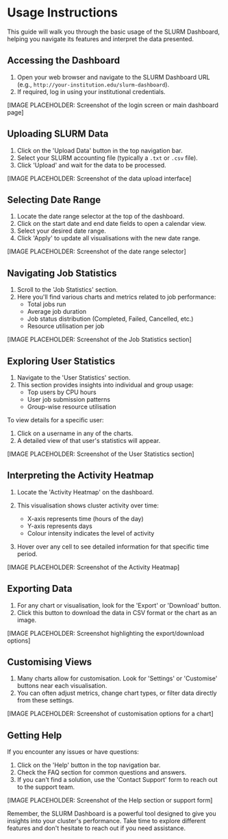 # Usage Instructions

This guide will walk you through the basic usage of the SLURM Dashboard, helping you navigate its features and interpret the data presented.

## Accessing the Dashboard

1. Open your web browser and navigate to the SLURM Dashboard URL (e.g., `http://your-institution.edu/slurm-dashboard`).
2. If required, log in using your institutional credentials.

[IMAGE PLACEHOLDER: Screenshot of the login screen or main dashboard page]

## Uploading SLURM Data

1. Click on the 'Upload Data' button in the top navigation bar.
2. Select your SLURM accounting file (typically a `.txt` or `.csv` file).
3. Click 'Upload' and wait for the data to be processed.

[IMAGE PLACEHOLDER: Screenshot of the data upload interface]

## Selecting Date Range

1. Locate the date range selector at the top of the dashboard.
2. Click on the start date and end date fields to open a calendar view.
3. Select your desired date range.
4. Click 'Apply' to update all visualisations with the new date range.

[IMAGE PLACEHOLDER: Screenshot of the date range selector]

## Navigating Job Statistics

1. Scroll to the 'Job Statistics' section.
2. Here you'll find various charts and metrics related to job performance:
   - Total jobs run
   - Average job duration
   - Job status distribution (Completed, Failed, Cancelled, etc.)
   - Resource utilisation per job

[IMAGE PLACEHOLDER: Screenshot of the Job Statistics section]

## Exploring User Statistics

1. Navigate to the 'User Statistics' section.
2. This section provides insights into individual and group usage:
   - Top users by CPU hours
   - User job submission patterns
   - Group-wise resource utilisation

To view details for a specific user:
1. Click on a username in any of the charts.
2. A detailed view of that user's statistics will appear.

[IMAGE PLACEHOLDER: Screenshot of the User Statistics section]

## Interpreting the Activity Heatmap

1. Locate the 'Activity Heatmap' on the dashboard.
2. This visualisation shows cluster activity over time:
   - X-axis represents time (hours of the day)
   - Y-axis represents days
   - Colour intensity indicates the level of activity

3. Hover over any cell to see detailed information for that specific time period.

[IMAGE PLACEHOLDER: Screenshot of the Activity Heatmap]

## Exporting Data

1. For any chart or visualisation, look for the 'Export' or 'Download' button.
2. Click this button to download the data in CSV format or the chart as an image.

[IMAGE PLACEHOLDER: Screenshot highlighting the export/download options]

## Customising Views

1. Many charts allow for customisation. Look for 'Settings' or 'Customise' buttons near each visualisation.
2. You can often adjust metrics, change chart types, or filter data directly from these settings.

[IMAGE PLACEHOLDER: Screenshot of customisation options for a chart]

## Getting Help

If you encounter any issues or have questions:
1. Click on the 'Help' button in the top navigation bar.
2. Check the FAQ section for common questions and answers.
3. If you can't find a solution, use the 'Contact Support' form to reach out to the support team.

[IMAGE PLACEHOLDER: Screenshot of the Help section or support form]

Remember, the SLURM Dashboard is a powerful tool designed to give you insights into your cluster's performance. Take time to explore different features and don't hesitate to reach out if you need assistance.

